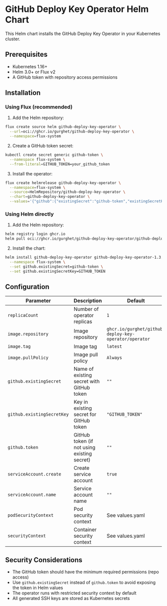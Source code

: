 # GitHub Deploy Key Operator Helm Chart

This Helm chart installs the GitHub Deploy Key Operator in your Kubernetes cluster.

## Prerequisites

- Kubernetes 1.16+
- Helm 3.0+ or Flux v2
- A GitHub token with repository access permissions

## Installation

### Using Flux (recommended)

1. Add the Helm repository:
```bash
flux create source helm github-deploy-key-operator \
  --url=oci://ghcr.io/gurghet/github-deploy-key-operator \
  --namespace=flux-system
```

2. Create a GitHub token secret:
```bash
kubectl create secret generic github-token \
  --namespace flux-system \
  --from-literal=GITHUB_TOKEN=your_github_token
```

3. Install the operator:
```bash
flux create helmrelease github-deploy-key-operator \
  --namespace=flux-system \
  --source=HelmRepository/github-deploy-key-operator \
  --chart=github-deploy-key-operator \
  --values='{"github":{"existingSecret":"github-token","existingSecretKey":"GITHUB_TOKEN"}}'
```

### Using Helm directly

1. Add the Helm repository:
```bash
helm registry login ghcr.io
helm pull oci://ghcr.io/gurghet/github-deploy-key-operator/github-deploy-key-operator --version 1.3.1
```

2. Install the chart:
```bash
helm install github-deploy-key-operator github-deploy-key-operator-1.3.1.tgz \
  --namespace flux-system \
  --set github.existingSecret=github-token \
  --set github.existingSecretKey=GITHUB_TOKEN
```

## Configuration

| Parameter | Description | Default |
|-----------|-------------|---------|
| `replicaCount` | Number of operator replicas | `1` |
| `image.repository` | Image repository | `ghcr.io/gurghet/github-deploy-key-operator/operator` |
| `image.tag` | Image tag | `latest` |
| `image.pullPolicy` | Image pull policy | `Always` |
| `github.existingSecret` | Name of existing secret with GitHub token | `""` |
| `github.existingSecretKey` | Key in existing secret for GitHub token | `"GITHUB_TOKEN"` |
| `github.token` | GitHub token (if not using existing secret) | `""` |
| `serviceAccount.create` | Create service account | `true` |
| `serviceAccount.name` | Service account name | `""` |
| `podSecurityContext` | Pod security context | See values.yaml |
| `securityContext` | Container security context | See values.yaml |

## Security Considerations

- The GitHub token should have the minimum required permissions (repo access)
- Use `github.existingSecret` instead of `github.token` to avoid exposing the token in Helm values
- The operator runs with restricted security context by default
- All generated SSH keys are stored as Kubernetes secrets
